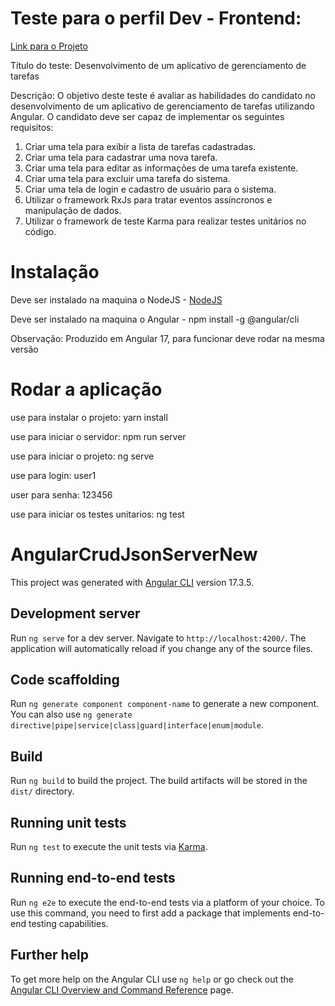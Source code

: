 

# Teste para o perfil Dev - Frontend:

<a href="https://github.com/myatatotal/crud-login">Link para o Projeto</a>
 
Título do teste: Desenvolvimento de um aplicativo de gerenciamento de tarefas
 
Descrição: O objetivo deste teste é avaliar as habilidades do candidato no desenvolvimento de um aplicativo de gerenciamento de tarefas utilizando Angular. O candidato deve ser capaz de implementar os seguintes requisitos:

1. Criar uma tela para exibir a lista de tarefas cadastradas.
2. Criar uma tela para cadastrar uma nova tarefa.
3. Criar uma tela para editar as informações de uma tarefa existente.
4. Criar uma tela para excluir uma tarefa do sistema.
5. Criar uma tela de login e cadastro de usuário para o sistema.
6. Utilizar o framework RxJs para tratar eventos assíncronos e manipulação de dados.
7. Utilizar o framework de teste Karma para realizar testes unitários no código.

# Instalação

Deve ser instalado na maquina o NodeJS - <a href="https://nodejs.org/en/download">NodeJS</a>

Deve ser instalado na maquina o Angular - npm install -g @angular/cli

Observação: Produzido em Angular 17, para funcionar deve rodar na mesma versão

# Rodar a aplicação

use para instalar o projeto: yarn install

use para iniciar o servidor: npm run server

use para iniciar o projeto: ng serve

use para login: user1

user para senha: 123456

use para iniciar os testes unitarios: ng test



# AngularCrudJsonServerNew

This project was generated with [Angular CLI](https://github.com/angular/angular-cli) version 17.3.5.

## Development server

Run `ng serve` for a dev server. Navigate to `http://localhost:4200/`. The application will automatically reload if you change any of the source files.

## Code scaffolding

Run `ng generate component component-name` to generate a new component. You can also use `ng generate directive|pipe|service|class|guard|interface|enum|module`.

## Build

Run `ng build` to build the project. The build artifacts will be stored in the `dist/` directory.

## Running unit tests

Run `ng test` to execute the unit tests via [Karma](https://karma-runner.github.io).

## Running end-to-end tests

Run `ng e2e` to execute the end-to-end tests via a platform of your choice. To use this command, you need to first add a package that implements end-to-end testing capabilities.

## Further help

To get more help on the Angular CLI use `ng help` or go check out the [Angular CLI Overview and Command Reference](https://angular.io/cli) page.
